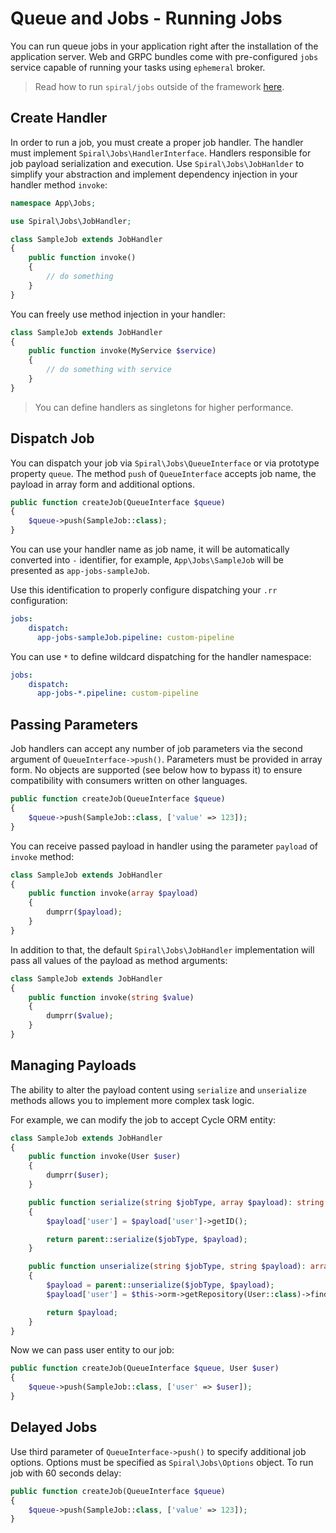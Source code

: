 # Queue and Jobs - Running Jobs
You can run queue jobs in your application right after the installation of the application server. Web and GRPC bundles
come with pre-configured `jobs` service capable of running your tasks using `ephemeral` broker.

> Read how to run `spiral/jobs` outside of the framework [here](/queue/standalone.md).

## Create Handler
In order to run a job, you must create a proper job handler. The handler must implement `Spiral\Jobs\HandlerInterface`. Handlers
responsible for job payload serialization and execution. Use `Spiral\Jobs\JobHanlder` to simplify your abstraction
and implement dependency injection in your handler method `invoke`:

```php
namespace App\Jobs;

use Spiral\Jobs\JobHandler;

class SampleJob extends JobHandler
{
    public function invoke()
    {
        // do something
    }
}
```

You can freely use method injection in your handler:

```php
class SampleJob extends JobHandler
{
    public function invoke(MyService $service)
    {
        // do something with service
    }
}
```

> You can define handlers as singletons for higher performance.

## Dispatch Job
You can dispatch your job via `Spiral\Jobs\QueueInterface` or via prototype property `queue`. The method `push` of 
`QueueInterface` accepts job name, the payload in array form and additional options.

```php
public function createJob(QueueInterface $queue)
{
    $queue->push(SampleJob::class);
}
``` 

You can use your handler name as job name, it will be automatically converted into `-` identifier, for example, 
`App\Jobs\SampleJob` will be presented as `app-jobs-sampleJob`.

Use this identification to properly configure dispatching your `.rr` configuration:

```yaml
jobs:
    dispatch:
      app-jobs-sampleJob.pipeline: custom-pipeline
```

You can use `*` to define wildcard dispatching for the handler namespace:

```yaml
jobs:
    dispatch:
      app-jobs-*.pipeline: custom-pipeline
```

## Passing Parameters
Job handlers can accept any number of job parameters via the second argument of `QueueInterface->push()`. Parameters
must be provided in array form. No objects are supported (see below how to bypass it) to ensure compatibility with consumers written on other languages.

```php
public function createJob(QueueInterface $queue)
{
    $queue->push(SampleJob::class, ['value' => 123]);
}
```

You can receive passed payload in handler using the parameter `payload` of `invoke` method:

```php
class SampleJob extends JobHandler
{
    public function invoke(array $payload)
    {
        dumprr($payload);
    }
}
```

In addition to that, the default `Spiral\Jobs\JobHandler` implementation will pass all values of the payload as method arguments:


```php
class SampleJob extends JobHandler
{
    public function invoke(string $value)
    {
        dumprr($value);
    }
}
```

## Managing Payloads
The ability to alter the payload content using `serialize` and `unserialize` methods allows you to implement more complex
task logic.

For example, we can modify the job to accept Cycle ORM entity:

```php
class SampleJob extends JobHandler
{
    public function invoke(User $user)
    {
        dumprr($user);
    }

    public function serialize(string $jobType, array $payload): string
    {
        $payload['user'] = $payload['user']->getID();

        return parent::serialize($jobType, $payload);
    }

    public function unserialize(string $jobType, string $payload): array
    {
        $payload = parent::unserialize($jobType, $payload);
        $payload['user'] = $this->orm->getRepository(User::class)->findByPK($payload['user']);

        return $payload;
    }
}
```

Now we can pass user entity to our job:

```php
public function createJob(QueueInterface $queue, User $user)
{
    $queue->push(SampleJob::class, ['user' => $user]);
}
```

## Delayed Jobs
Use third parameter of `QueueInterface->push()` to specify additional job options. Options must be specified as 
`Spiral\Jobs\Options` object. To run job with 60 seconds delay:


```php
public function createJob(QueueInterface $queue)
{
    $queue->push(SampleJob::class, ['value' => 123]);
}
```
